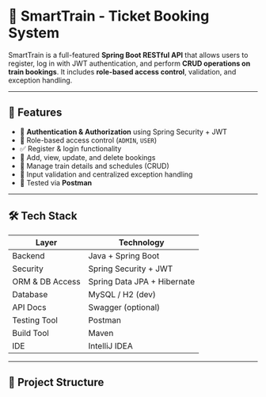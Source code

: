 # 🚆 SmartTrain - Ticket Booking System

SmartTrain is a full-featured **Spring Boot RESTful API** that allows users to register, log in with JWT authentication, and perform **CRUD operations on train bookings**. It includes **role-based access control**, validation, and exception handling.

---

## 📌 Features

- 🔐 **Authentication & Authorization** using Spring Security + JWT
- 👥 Role-based access control (`ADMIN`, `USER`)
- ✅ Register & login functionality
- 🎫 Add, view, update, and delete bookings
- 🚉 Manage train details and schedules (CRUD)
- 📑 Input validation and centralized exception handling
- 🧪 Tested via **Postman**

---

## 🛠️ Tech Stack

| Layer            | Technology                     |
|------------------|--------------------------------|
| Backend          | Java + Spring Boot             |
| Security         | Spring Security + JWT          |
| ORM & DB Access  | Spring Data JPA + Hibernate    |
| Database         | MySQL / H2 (dev)               |
| API Docs         | Swagger (optional)             |
| Testing Tool     | Postman                        |
| Build Tool       | Maven                          |
| IDE              | IntelliJ IDEA                  |

---

## 📂 Project Structure

